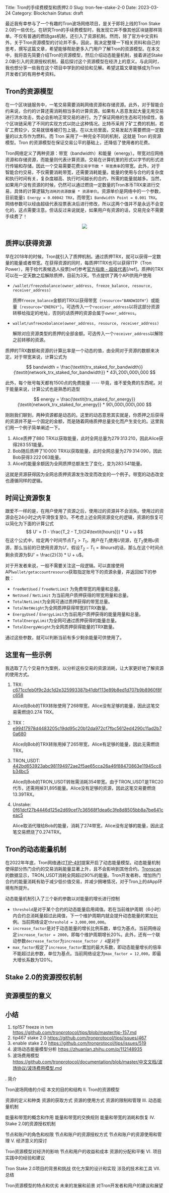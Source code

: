Title: Tron的手续费模型和质押2.0
Slug: tron-fee-stake-2-0
Date: 2023-03-24
Category: Blockchain
Status: draft

最近我有幸参与了一个有趣的Tron波场网络项目，是关于即将上线的Tron Stake 2.0的一些优化。在研究Tron的手续费模型时，我发现它并不像其他区块链那样简单。不仅有普通的燃烧gas机制，还引入了资源机制。然而，除了官方中文资料外，关于Tron资源模型的讨论并不多。因此，我决定整理一下相关资料和自己的思考，撰写这篇文章，希望能够帮助更多入门用户了解Tron的资源模型。在本文中，我将首先简要介绍Tron的资源模型，然后介绍动态能量机制，接着讲述Stake 2.0新引入的资源授权机制，最后探讨这个资源模型在经济上的意义。与此同时，我也想分享一些我在这个项目中学到的经验和见解。希望这篇文章能够成为Tron开发者们的有用参考资料。

## Tron的资源模型

在一个区块链服务中，一笔交易需要消耗网络资源和存储资源。此外，对于智能合约来说，合约的计算还需消耗相当多的计算资源。如果有人恶意发起大量无用交易进行洪水攻击，势必会影响正常交易的进行。为了保证网络的生态和可持续性，各个区块链采用了不同的实现方式以防止这种情况。比特币采用了矿工费的机制，若矿工费较少，交易就很难被打包上链。在以太坊里面，交易发起方需要燃烧一定数量的以太币作为燃料。而 Tron 采用了一种完全不同的机制，这就是 Tron 的资源模型。Tron 的资源模型在保证交易公平的基础上，还降低了使用者的花费。

Tron网络定义了两种资源：带宽（bandwidth）和能量（energy）。带宽对应网络资源和存储资源，而能量则代表计算资源。交易在计算机里的形式以字节的形式进行传输和存储，因此一个交易需要花费`交易字节数 * 带宽费率`的带宽。此外，对于智能合约交易，不仅需要消耗带宽，还需要消耗能量。能量的使用与合约的复杂度和执行时间有关，复杂度越高、执行时间越长的合约，所需的能量就越多。当然，如果用户没有资源的时候，仍然可以通过燃烧一定数量的Tron本币TRX来进行交易，具体的计算逻辑为`消耗的资源数量 * 资源单价`。资源单价是网络中的一个参数，目前能量`1 Energy = 0.00042 TRX`，而带宽`1 Bandwidth Point = 0.001 TRX`。网络参数可以经由超级代表投票表决后进行修改，所以这两个值并不是永远不会变化的，这点需要注意。但话反过来说就是，如果用户有资源的话，交易完全不需要手续费了！

<p align="center">
  <img src="{static}/images/where_sold.jpg" />
</p>

## 质押以获得资源

早在2018年的时候，Tron就引入了质押机制。通过质押TRX，就可以获得一定数量的能量或者带宽。在获得资源的同时，每质押1TRX也可以获得1TP（Tron Power），用于给代表候选人投票[ref]参考[官方指南 - 超级代表](https://cn.developers.tron.network/docs/super-representatives)[/ref]。质押的TRX可以在一定天数之后解除质押，目前为3天。节点提供了两个API供用户使用

- `/wallet/freezebalance(owner_address, freeze_balance, resource, receiver_address)`
  
    质押`freeze_balance`金额的TRX以获得带宽（`resource="BANDWIDTH"`）或能量（`resource="ENERGY"`）。可选传入一个`receiver_address`以将这部分资源转移给指定的地址，否则的话质押的资源会属于`owner_address`。

- `wallet/unfreezebalance(owner_address, resource, receiver_address)`

    解除对应资源类型的质押的全部金额。可选传入一个`receiver_address`以解除之前转移的资源。

质押的TRX数额和资源的计算比率是一个动态的值，由全网对于资源的数额来决定。对于带宽来说，计算公式为

$$
bandwidth = \frac{\textit{trx_staked_for_bandwidth}}{\textit{network_trx_staked_for_bandwidth}} * 43\,200\,000\,000
$$

此外，每个账号每天都有1500点的免费能量 ---- 毕竟，谁不爱免费的东西呢。对于能量来说，计算公式也是熟悉的造型

$$
energy = \frac{\textit{trx_staked_for_energy}}{\textit{network_trx_staked_for_energy}} * 90\,000\,000\,000 
$$

刚刚我们聊到，两种资源都是动态的。这里的动态意思其实就是，你质押之后获得的资源并不是一个固定的金额，而是随着网络质押总量变化而产生变化的。这里我们用一个例子简单阐述一下。

1. Alice质押了$880$ TRX以获取能量，此时全网总量为$279\,313\,210$，因此Alice获得$283\,551$能量。
2. Bob随后质押了$10\,000$ TRX以获取能量，此时全网总量为$279\,314\,090$，因此Bob获得$3\,222\,063$能量。
3. Alice的能量余额因为全网质押总额发生了变化，变为$283\,541$能量。

这就是资源获得因为全网总质押资源发生改变而改变的一个例子。带宽的动态改变也遵循同样的逻辑。

## 时间让资源恢复

跟爱不一样的是，在用户使用了资源之后，使用过的资源并不会消失。使用过的资源会在24小时之内平滑恢复至0。不考虑上述全网资源变化的逻辑，资源的恢复可以简化为下面的计算公式
$$
U' = (1 - \frac{T_2 - T_1}{24\textit{hours}}) * U + u
$$
在这个公式中，给定两个时间节点$T_2 > T_1$，用户在$T_1$使用$U$资源，在$T_2$使用$u$资源，那么当前的已使用资源为$U'$。假设$T_2 - T_1 = 8 \textit{hours}$的话，那么在这个时间点剩余资源为$U' = \frac{2}{3} * U + u$。

对于开发者来说，一般不需要关注这一段逻辑。可以直接使用API`wallet/getaccountresource`获取指定账号下的资源余量，并返回如下的参数：

 - `freeNetUsed` / `freeNetLimit` 为免费带宽的用量和总量。
 - `NetUsed` / `NetLimit` 为当前用户质押获得的带宽用量和总量。
 - `TotalNetLimit`为全网可通过质押获得的带宽总量。
 - `TotalNetWeight`为全网质押获得带宽的TRX数量。
 - `EnergyUsed` / `EnergyLimit`为当前用户质押获得的能量用量和总量。
 - `TotalEnergyLimit`为全网可通过质押获得的能量总量。
 - `TotalEnergyWeight`为全网质押获得能量的TRX数量。

通过这些参数，就可以判断当前有多少剩余能量可供使用了。

## 这里有一些示例

我选取了几个交易作为案例，以分析这些交易的资源消耗，让大家更好地了解资源的使用方式。

1. TRX: [c671ccfeb0f9c2dc1d2e325993387b41dbf113e89b8ed1d707b9b8960f8fc658](https://tronscan.org/#/transaction/c671ccfeb0f9c2dc1d2e325993387b41dbf113e89b8ed1d707b9b8960f8fc658)

    Alice向Bob的TRX转账使用了268带宽，Alice没有足够的能量，因此这笔交易需燃烧0.274 TRX。

1. TRX：[e99417978d4483205c19dd95c20b12da972cf7fbc5612ed4290c11ad2b70a680](https://tronscan.org/#/transaction/e99417978d4483205c19dd95c20b12da972cf7fbc5612ed4290c11ad2b70a680)
    
    Alice向Bob的TRX转账用掉了265带宽，Alice有足够的能量，因此无需燃烧TRX。

1. TRON_USDT: [442bd653923abc981194972ae2f5ae65cca26a46f88470863e11945cc8b34bc5](https://tronscan.org/#/transaction/442bd653923abc981194972ae2f5ae65cca26a46f88470863e11945cc8b34bc5)

    Alice向Bob的TRON_USDT转账需消耗354带宽。由于TRON_USDT是TRC20代币，还需用掉31,895能量。Alice没有足够的资源，因此这笔交易要燃烧13.39TRX。

1. Unstake: [0f61dcf27b4446d125e2d69cef7c36568f1dea6c3fe8d8505bb8a7be641ceac5](https://tronscan.org/#/transaction/0f61dcf27b4446d125e2d69cef7c36568f1dea6c3fe8d8505bb8a7be641ceac5)

    Alice取消代理给Bob的能量，消耗了274带宽，Alice没有足够的能量，因此这笔交易燃烧了0.274TRX。


## Tron的动态能量机制

在2022年年底，Tron网络通过[TIP-491](https://github.com/tronprotocol/tips/blob/master/tip-491.md)提案开启了动态能量模型。动态能量机制使得部分热门合约的交易消耗能量显著上升，且不会影响到其他合约。[Tronscan](https://tronscan.io/#/data/charts/contracts/top-contracts)的数据显示，TRON_USDT消耗全网超过90%的能量。Tron开发者称，增加热门合约的能量消耗有助于减少低价值交易，并减少拥堵情况，对于Tron上的dApp环境有所提升。

动态能量机制引入了三个新的参数以对能量的增长进行控制

 - `threshold`是对于某个合约的动态能量启用阈值。若在当前维护周期（6小时）内合约总消耗量超过此阈值，下一个维护周期内就会提升动态能量的累加比例。当前网络设定`threshold = 3,000,000,000`。
 - `increase_factor`是对于动态能量的增长比例系数，单位为基点。当前网络设定`increase_factor = 2000`，即每个维护周期增长20%。此外，还有一个联动参数`decrease_factor`为`increase_factor / 4`是对于
 - `max_factor`规定了`increase_factor`累加的最大系数，即动态能量增长的倍率不能超过此参数，单位为基点。当前网络设定为`max_factor = 12,000`，即最大增长系数为120%。


## Stake 2.0的资源授权机制

## 资源模型的意义

## 小结


1. tip157 freeze in tvm https://github.com/tronprotocol/tips/blob/master/tip-157.md
1. tip467 stake 2.0 https://github.com/tronprotocol/tips/issues/467
1. enable stake 2.0 https://github.com/tronprotocol/tips/issues/519
1. 波场动态能量模型分析 https://zhuanlan.zhihu.com/p/112148935
1. 波场费用模型 https://github.com/tronprotocol/documentation/blob/master/中文文档/波场协议/波场费用模型.md


. 简介

Tron波场网络的介绍
本文的目的和结构
II. Tron的资源模型

资源的定义和种类
资源的获取方式
资源的使用方式
资源的限制和管理
III. 动态能量机制

能量和带宽的概念和作用
能量和带宽的交换规则
能量和带宽的消耗和恢复
IV. Stake 2.0的资源授权机制

节点和账户的角色和权限
节点和账户的资源授权方式
节点和账户的资源使用和管理
V. 经济意义的探讨

Tron资源模型对经济的影响
节点和用户的收益和成本
资源的分配和平衡
VI. 项目实践中的经验和建议

Tron Stake 2.0项目的背景和挑战
优化方案的设计和实现
涉及的技术和工具
VII. 总结

Tron资源模型的特点和优劣
未来的发展和前景
对Tron开发者和用户的建议和展望